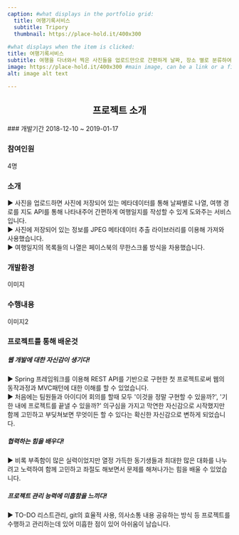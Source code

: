 ```yaml
---
caption: #what displays in the portfolio grid:
  title: 여행기록서비스
  subtitle: Tripory
  thumbnail: https://place-hold.it/400x300
  
#what displays when the item is clicked:
title: 여행기록서비스 
subtitle: 여행을 다녀와서 찍은 사진들을 업로드만으로 간편하게 날짜, 장소 별로 분류하여 여행일지를 기록하는 서비스
image: https://place-hold.it/400x300 #main image, can be a link or a file in assets/img/portfolio
alt: image alt text

---
```

<h2 style="text-align: center"> 프로젝트 소개</h2>
### 개발기간
2018-12-10 ~ 2019-01-17

### 참여인원
4명

### 소개
▶ 사진을 업로드하면 사진에 저장되어 있는 메타데이터를 통해 날짜별로 나열, 여행 경로를 지도 API를 통해 나타내주어 간편하게 여행일지를 작성할 수 있게 도와주는 서비스입니다.<br>
▶ 사진에 저장되어 있는 정보를 JPEG 메타데이터 추출 라이브러리를 이용해 가져와 사용했습니다.<br>
▶ 여행일지의 목록들의 나열은 페이스북의 무한스크롤 방식을 차용했습니다.<br>

### 개발환경
이미지

### 수행내용
이미지2

### 프로젝트를 통해 배운것<br>
##### 웹 개발에 대한 자신감이 생기다!
▶ Spring 프레임워크를 이용해 REST API를 기반으로 구현한 첫 프로젝트로써 웹의 동작과정과 MVC패턴에 대한 이해를 할 수 있었습니다.<br>
▶ 처음에는 팀원들과 아이디어 회의를 할때 모두 '이것을 정말 구현할 수 있을까?', '기한 내에 프로젝트를 끝낼 수 있을까?' 의구심을 가지고 막연한 자신감으로 시작했지만
함께 고민하고 부딪쳐보면 무엇이든 할 수 있다는 확신한 자신감으로 변하게 되었습니다.

##### 협력하는 힘을 배우다!
▶ 비록 부족함이 많은 실력이었지만 열정 가득한 동기생들과 최대한 많은 대화를 나누려고 노력하여 함께 고민하고 좌절도 해보면서 문제를 해쳐나가는 힘을 배울 수 있었습니다.<br>

##### 프로젝트 관리 능력에 미흡함을 느끼다!
▶ TO-DO 리스트관리, git의 효율적 사용, 의사소통 내용 공유하는 방식 등 프로젝트를 수행하고 관리하는데 있어 미흡한 점이 있어 아쉬움이 남습니다. 

